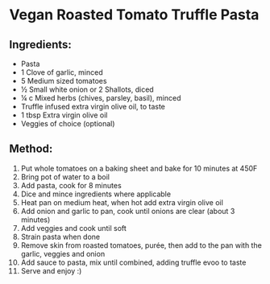 # Vegan Roasted Tomato Truffle Pasta
## Ingredients:
- Pasta
- 1 Clove of garlic, minced
- 5 Medium sized tomatoes
- ½ Small white onion or 2 Shallots, diced
- ¼ c Mixed herbs (chives, parsley, basil), minced
- Truffle infused extra virgin olive oil, to taste
- 1 tbsp Extra virgin olive oil
- Veggies of choice (optional)

## Method:
1. Put whole tomatoes on a baking sheet and bake for 10 minutes at 450F
2. Bring pot of water to a boil
3. Add pasta, cook for 8 minutes
4. Dice and mince ingredients where applicable
5. Heat pan on medium heat, when hot add extra virgin olive oil
6. Add onion and garlic to pan, cook until onions are clear (about 3 minutes)
7. Add veggies and cook until soft
8. Strain pasta when done
9. Remove skin from roasted tomatoes, purée, then add to the pan with the garlic, veggies and onion
10. Add sauce to pasta, mix until combined, adding truffle evoo to taste
11. Serve and enjoy :)
